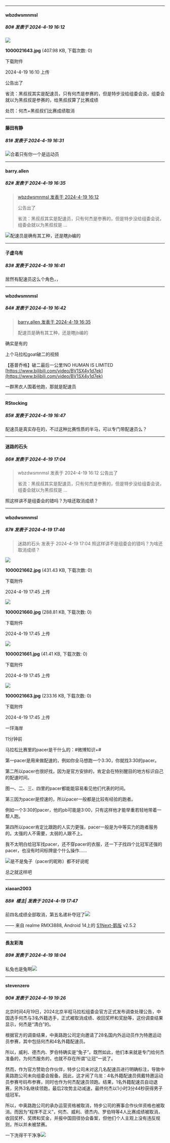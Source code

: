 ﻿
*****

####  wbzdwsmnmsl  
##### 80#       发表于 2024-4-19 16:12

<img src="https://img.saraba1st.com/forum/202404/19/161038wndd747jf8187845.jpg" referrerpolicy="no-referrer">

<strong>1000021643.jpg</strong> (407.98 KB, 下载次数: 0)

下载附件

2024-4-19 16:10 上传

公告出了

省流：黑叔叔其实是配速员，只有何杰是参赛的，但是特步没给组委会说，组委会就以为黑叔叔是参赛的，给黑叔叔算了比赛成绩

处罚：何杰+黑叔叔们比赛成绩取消


*****

####  藤田有静  
##### 81#       发表于 2024-4-19 16:31

<img src="https://static.saraba1st.com/image/smiley/face2017/067.png" referrerpolicy="no-referrer">合着只有你一个是运动员

*****

####  barry.allen  
##### 82#       发表于 2024-4-19 16:35

<blockquote><a href="httphttps://bbs.saraba1st.com/2b/forum.php?mod=redirect&amp;goto=findpost&amp;pid=64651116&amp;ptid=2179970" target="_blank">wbzdwsmnmsl 发表于 2024-4-19 16:12</a>

公告出了

省流：黑叔叔其实是配速员，只有何杰是参赛的，但是特步没给组委会说，组委会就以为黑叔叔是 ...</blockquote>
<img src="https://static.saraba1st.com/image/smiley/face2017/065.png" referrerpolicy="no-referrer">配速员是确有其工种，还是瞎jb编的


*****

####  子虚乌有  
##### 83#       发表于 2024-4-19 16:41

居然有配速员这么个角色，，

*****

####  wbzdwsmnmsl  
##### 84#       发表于 2024-4-19 16:42

<blockquote><a href="httphttps://bbs.saraba1st.com/2b/forum.php?mod=redirect&amp;goto=findpost&amp;pid=64651390&amp;ptid=2179970" target="_blank">barry.allen 发表于 2024-4-19 16:35</a>

配速员是确有其工种，还是瞎jb编的</blockquote>
确实是有的

上个马拉松goat破二的视频

【基普乔格】破二最后一公里!NO HUMAN IS LIMITED
[https://www.bilibili.com/video/BV1SX4y1d7ek](https://www.bilibili.com/video/BV1SX4y1d7ek)

一群黑衣人围着他跑，那就是配速员


*****

####  RStocking  
##### 85#       发表于 2024-4-19 16:47

配速员是真实存在的，不过这种比赛性质的半马，可以专门带配速员么？


*****

####  迷路的石头  
##### 86#       发表于 2024-4-19 17:04

<blockquote>wbzdwsmnmsl 发表于 2024-4-19 16:12
公告出了

省流：黑叔叔其实是配速员，只有何杰是参赛的，但是特步没给组委会说，组委会就以为黑叔叔是 ...</blockquote>
照这样讲不是组委会的错吗？为啥还取消成绩？


*****

####  wbzdwsmnmsl  
##### 87#       发表于 2024-4-19 17:46

<blockquote>迷路的石头 发表于 2024-4-19 17:04
照这样讲不是组委会的错吗？为啥还取消成绩？</blockquote>

<img src="https://img.saraba1st.com/forum/202404/19/174517zzraly4dmp51nh1m.jpg" referrerpolicy="no-referrer">

<strong>1000021662.jpg</strong> (431.43 KB, 下载次数: 0)

下载附件

2024-4-19 17:45 上传

<img src="https://img.saraba1st.com/forum/202404/19/174517wrp7e8uzu626e8ve.jpg" referrerpolicy="no-referrer">

<strong>1000021660.jpg</strong> (288.81 KB, 下载次数: 0)

下载附件

2024-4-19 17:45 上传

<img src="https://img.saraba1st.com/forum/202404/19/174517hzxo3envrgerr05x.jpg" referrerpolicy="no-referrer">

<strong>1000021661.jpg</strong> (41.41 KB, 下载次数: 0)

下载附件

2024-4-19 17:45 上传

<img src="https://img.saraba1st.com/forum/202404/19/174519mjxcylnlq4lqc2nc.jpg" referrerpolicy="no-referrer">

<strong>1000021663.jpg</strong> (233.16 KB, 下载次数: 0)

下载附件

2024-4-19 17:45 上传

一玶海岸 

11分钟前

马拉松比赛里的pacer是干什么的：#微博知识+#

第一pacer是用来做配速的，例如你全马想跑一个3:30，你就找3:30的pacer。

第二所以pacer也很好找，因为是官方安排的，肯定会在特别醒目的地方标识自己的配速时间。

图一、二、三、四里的pacer都能能容易看见他们代表的时间。

第三因为pacer是控速的，所以pacer一般都是比较有经验的跑者。

例如一个3:30的pacer，他的pb可能是3:00，只有这样他才能举重若轻地带着一帮人跑。

第四所以pacer肯定比跟跑的人实力更强，pacer一般是为中等实力的跑者服务的。太强的人不需要，太弱的人跟不上。

我不太明白给冠军找pacer，还不穿pacer的衣服，还一下子找四个比冠军还强的pacer，也没有时间标牌是个什么操作……

<img src="https://static.saraba1st.com/image/smiley/face2017/037.png" referrerpolicy="no-referrer">是不是兔子（pacer的昵称）都不好说呢

总之就这样吧

*****

####  xiaoan2003  
##### 88#         楼主| 发表于 2024-4-19 17:47

前四名成绩全部取消，第五名递补夺冠了<img src="https://static.saraba1st.com/image/smiley/face2017/053.png" referrerpolicy="no-referrer">

—— 来自 realme RMX3888, Android 14上的 [S1Next-鹅版](https://github.com/ykrank/S1-Next/releases) v2.5.2


*****

####  長友彩海  
##### 89#       发表于 2024-4-19 18:04

私兔也是兔啊<img src="https://static.saraba1st.com/image/smiley/face2017/047.png" referrerpolicy="no-referrer">


*****

####  stevenzero  
##### 90#       发表于 2024-4-19 19:26

北京时间4月19日，2024北京半程马拉松组委会官方正式发布调查处理公告，中国选手何杰与3名外籍选手，正式被取消成绩、收回奖杯和奖励等，这份调查结果显示，何杰是“清白”的。 

根据官方的调查结果，中奥路跑公司定向邀请了28名国内外运动员作为特邀运动员参赛，其中包括何杰和4名外籍配速员。

所以，威利、德杰内、罗伯特确实是“兔子”。既然如此，他们本来就是专门给何杰准备的，为何杰服务的，也就不存在所谓“让冠”一说了。

然而，作为官方赞助合作伙伴，特步公司未对这几名配速员进行明确标注，导致中奥路跑公司未向组委会报备。因此，这才闹了乌龙：4名外籍配速员佩戴特邀运动员参赛号码布参赛，同时也作为何杰配速员领跑。结果，1名外籍配速员自动退赛，另外3名继续领跑，最后2攻势主动减速，最终何杰以1小时3分44秒获得男子组冠军。

所以，中奥路跑公司的承办运营资格被取消，特步公司的赛事合作伙伴资格也被取消。而因为“程序不正义”，何杰、威利、德杰内、罗伯特等4人比赛成绩被取消，收回奖杯、奖牌和奖金，并报中国田径协会备案，但他们个人主观上没有违反规则，所以并未被禁赛。

一下洗得干干净净<img src="https://static.saraba1st.com/image/smiley/face2017/067.png" referrerpolicy="no-referrer">

